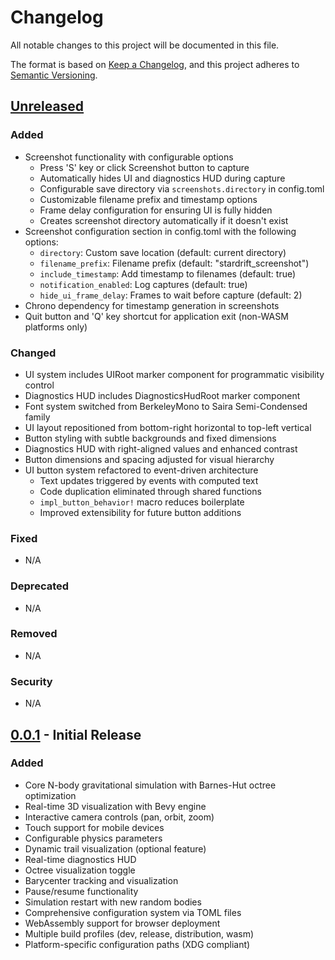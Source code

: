 # Changelog

All notable changes to this project will be documented in this file.

The format is based on [Keep a Changelog](https://keepachangelog.com/en/1.1.0/),
and this project adheres to [Semantic Versioning](https://semver.org/spec/v2.0.0.html).

## [Unreleased]

### Added
- Screenshot functionality with configurable options
  - Press 'S' key or click Screenshot button to capture
  - Automatically hides UI and diagnostics HUD during capture
  - Configurable save directory via `screenshots.directory` in config.toml
  - Customizable filename prefix and timestamp options
  - Frame delay configuration for ensuring UI is fully hidden
  - Creates screenshot directory automatically if it doesn't exist
- Screenshot configuration section in config.toml with the following options:
  - `directory`: Custom save location (default: current directory)
  - `filename_prefix`: Filename prefix (default: "stardrift_screenshot")
  - `include_timestamp`: Add timestamp to filenames (default: true)
  - `notification_enabled`: Log captures (default: true)
  - `hide_ui_frame_delay`: Frames to wait before capture (default: 2)
- Chrono dependency for timestamp generation in screenshots
- Quit button and 'Q' key shortcut for application exit (non-WASM platforms only)

### Changed
- UI system includes UIRoot marker component for programmatic visibility control
- Diagnostics HUD includes DiagnosticsHudRoot marker component
- Font system switched from BerkeleyMono to Saira Semi-Condensed family
- UI layout repositioned from bottom-right horizontal to top-left vertical
- Button styling with subtle backgrounds and fixed dimensions
- Diagnostics HUD with right-aligned values and enhanced contrast
- Button dimensions and spacing adjusted for visual hierarchy
- UI button system refactored to event-driven architecture
  - Text updates triggered by events with computed text
  - Code duplication eliminated through shared functions
  - `impl_button_behavior!` macro reduces boilerplate
  - Improved extensibility for future button additions

### Fixed
- N/A

### Deprecated
- N/A

### Removed
- N/A

### Security
- N/A

## [0.0.1] - Initial Release

### Added
- Core N-body gravitational simulation with Barnes-Hut octree optimization
- Real-time 3D visualization with Bevy engine
- Interactive camera controls (pan, orbit, zoom)
- Touch support for mobile devices
- Configurable physics parameters
- Dynamic trail visualization (optional feature)
- Real-time diagnostics HUD
- Octree visualization toggle
- Barycenter tracking and visualization
- Pause/resume functionality
- Simulation restart with new random bodies
- Comprehensive configuration system via TOML files
- WebAssembly support for browser deployment
- Multiple build profiles (dev, release, distribution, wasm)
- Platform-specific configuration paths (XDG compliant)

[Unreleased]: https://github.com/emilyst/stardrift/compare/v0.0.1...HEAD
[0.0.1]: https://github.com/emilyst/stardrift/releases/tag/v0.0.1